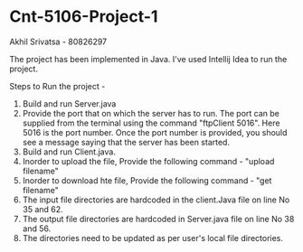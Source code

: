 # Cnt-5106-Project-1

Akhil Srivatsa - 80826297

The project has been implemented in Java. I've used Intellij Idea to run the project. 

Steps to Run the project - 

1) Build and run Server.java
2) Provide the port that on which the server has to run. The port can be supplied from the terminal using the command "ftpClient 5016".
  Here 5016 is the port number. Once the port number is provided, you should see a message saying that the server has been started.
3)  Build and run Client.java.
4) Inorder to upload the file, Provide the following command - "upload filename"
5) Inorder to  download hte file, Provide the following command - "get filename"
6) The input file directories are hardcoded in the client.Java file on line No 35 and 62.
7) The output file directories are hardcoded in Server.java file on line No 38 and 56.
8) The directories need to be updated as per user's local file directories.
